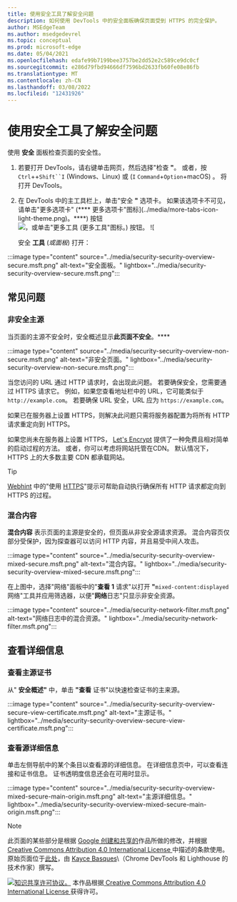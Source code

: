 ```yaml
---
title: 使用安全工具了解安全问题
description: 如何使用 DevTools 中的安全面板确保页面受到 HTTPS 的完全保护。
author: MSEdgeTeam
ms.author: msedgedevrel
ms.topic: conceptual
ms.prod: microsoft-edge
ms.date: 05/04/2021
ms.openlocfilehash: edafe99b7199bee3757be2dd52e2c589ce9dc0cf
ms.sourcegitcommit: e286d79fbd94666df7596bd2633fb60fe08e86fb
ms.translationtype: MT
ms.contentlocale: zh-CN
ms.lasthandoff: 03/08/2022
ms.locfileid: "12431926"
---
```

<!-- Copyright Kayce Basques

   Licensed under the Apache License, Version 2.0 (the "License");
   you may not use this file except in compliance with the License.
   You may obtain a copy of the License at

       https://www.apache.org/licenses/LICENSE-2.0

   Unless required by applicable law or agreed to in writing, software
   distributed under the License is distributed on an "AS IS" BASIS,
   WITHOUT WARRANTIES OR CONDITIONS OF ANY KIND, either express or implied.
   See the License for the specific language governing permissions and
   limitations under the License.  -->
# <a name="understand-security-issues-using-the-security-tool"></a>使用安全工具了解安全问题

<!--Use the **Security** Panel in DevTools to make sure HTTPS is properly implemented on a page.  See **Why HTTPS Matters** to learn why every website should be protected with HTTPS, even sites that don't handle sensitive user data.  -->

<!--todo: add section when why-https is available -->

使用 **安全** 面板检查页面的安全性。

1. 若要打开 DevTools，请右键单击网页，然后选择"检查 **"**。  或者，按 `Ctrl`++`Shift``I` (Windows、Linux) 或 (`I` `Command`+`Option`+macOS) 。  将打开 DevTools。

1. 在 DevTools 中的主工具栏上，单击"安全 **"** 选项卡。 如果该选项卡不可见，请单击"更多选项卡" (**** 更多选项卡"图标](../media/more-tabs-icon-light-theme.png)。****) 按钮![，或单击"更多工具 (更多工具"图标。) 按钮。](../media/more-tools-icon-light-theme.png) ![

   安全 **工具** (_或面板_) 打开：

:::image type="content" source="../media/security-security-overview-secure.msft.png" alt-text="安全面板。" lightbox="../media/security-security-overview-secure.msft.png":::


<!-- ====================================================================== -->
## <a name="common-problems"></a>常见问题

### <a name="non-secure-main-origins"></a>非安全主源

当页面的主源不安全时，安全概述显示**此页面不安全**。****

:::image type="content" source="../media/security-security-overview-non-secure.msft.png" alt-text="非安全页面。" lightbox="../media/security-security-overview-non-secure.msft.png":::

当您访问的 URL 通过 HTTP 请求时，会出现此问题。  若要确保安全，您需要通过 HTTPS 请求它。  例如，如果您查看地址栏中的 URL，它可能类似于 `http://example.com`。  若要确保 URL 安全，URL 应为 `https://example.com`。

如果已在服务器上设置 HTTPS，则解决此问题只需将服务器配置为将所有 HTTP 请求重定向到 HTTPS。

如果您尚未在服务器上设置 HTTPS， [Let's Encrypt](https://letsencrypt.org) 提供了一种免费且相对简单的启动过程的方法。  或者，你可以考虑将网站托管在CDN。  默认情况下，HTTPS 上的大多数主要 CDN 都承载网站。

> [!TIP]
> [Webhint](https://webhint.io) 中的"使用 [HTTPS](https://webhint.io/docs/user-guide/hints/hint-https-only)"提示可帮助自动执行确保所有 HTTP 请求都定向到 HTTPS 的过程。

### <a name="mixed-content"></a>混合内容

**混合内容**<!--[mixed content](/web/fundamentals/security/prevent-mixed-content/what-is-mixed-content)--> 表示页面的主源是安全的，但页面从非安全源请求资源。  混合内容页仅部分受保护，因为探查器可以访问 HTTP 内容，并且易受中间人攻击。

:::image type="content" source="../media/security-security-overview-mixed-secure.msft.png" alt-text="混合内容。" lightbox="../media/security-security-overview-mixed-secure.msft.png":::

在上图中，选择"网络"面板中的"**查看 1** 请求"以打开 **"**`mixed-content:displayed`网络"工具并应用筛选器，以便"**网络**日志"只显示非安全资源。

:::image type="content" source="../media/security-network-filter.msft.png" alt-text="网络日志中的混合资源。" lightbox="../media/security-network-filter.msft.png":::


<!-- ====================================================================== -->
## <a name="view-details"></a>查看详细信息

### <a name="view-main-origin-certificate"></a>查看主源证书

从" **安全概述"** 中，单击 **"查看** 证书"以快速检查证书的主来源。

:::image type="content" source="../media/security-security-overview-secure-view-certificate.msft.png" alt-text="主源证书。" lightbox="../media/security-security-overview-secure-view-certificate.msft.png":::

### <a name="view-origin-details"></a>查看源详细信息

单击左侧导航中的某个条目以查看源的详细信息。  在详细信息页中，可以查看连接和证书信息。  证书透明度信息还会在可用时显示。

:::image type="content" source="../media/security-security-overview-mixed-secure-main-origin.msft.png" alt-text="主源详细信息。" lightbox="../media/security-security-overview-mixed-secure-main-origin.msft.png":::


<!-- ====================================================================== -->
> [!NOTE]
> 此页面的某些部分是根据 [Google 创建和共享的](https://developers.google.com/terms/site-policies)作品所做的修改，并根据[ Creative Commons Attribution 4.0 International License ](https://creativecommons.org/licenses/by/4.0)中描述的条款使用。
> 原始页面位于[此处](https://developers.google.com/web/tools/chrome-devtools/security/index)，由 [Kayce Basques](https://developers.google.com/web/resources/contributors#kayce-basques)\（Chrome DevTools 和 Lighthouse 的技术作家）撰写。

[![知识共享许可协议。](https://i.creativecommons.org/l/by/4.0/88x31.png)](https://creativecommons.org/licenses/by/4.0)
本作品根据[ Creative Commons Attribution 4.0 International License ](https://creativecommons.org/licenses/by/4.0)获得许可。

